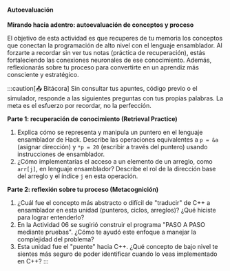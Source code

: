 #### Autoevaluación

**Mirando hacia adentro: autoevaluación de conceptos y proceso**

El objetivo de esta actividad es que recuperes de tu memoria los conceptos que conectan la programación de alto nivel con el lenguaje ensamblador. Al forzarte a recordar sin ver tus notas (práctica de recuperación), estás fortaleciendo las conexiones neuronales de ese conocimiento. Además, reflexionarás sobre tu proceso para convertirte en un aprendiz más consciente y estratégico.

:::caution[📤 Bitácora]
Sin consultar tus apuntes, código previo o el simulador, responde a las siguientes preguntas con tus propias palabras. La meta es el esfuerzo por recordar, no la perfección.

**Parte 1: recuperación de conocimiento (Retrieval Practice)**

1.  Explica cómo se representa y manipula un puntero en el lenguaje ensamblador de Hack. Describe las operaciones equivalentes a `p = &a` (asignar dirección) y `*p = 20` (escribir a través del puntero) usando instrucciones de ensamblador.
2.  ¿Cómo implementarías el acceso a un elemento de un arreglo, como `arr[j]`, en lenguaje ensamblador? Describe el rol de la dirección base del arreglo y el índice `j` en esta operación.

**Parte 2: reflexión sobre tu proceso (Metacognición)**

1.  ¿Cuál fue el concepto más abstracto o difícil de "traducir" de C++ a ensamblador en esta unidad (punteros, ciclos, arreglos)? ¿Qué hiciste para lograr entenderlo?  
2.  En la Actividad 06 se sugirió construir el programa "PASO A PASO mediante pruebas". 
¿Cómo te ayudó este enfoque a manejar la complejidad del problema?  
3.  Esta unidad fue el "puente" hacia C++. ¿Qué concepto de bajo nivel te sientes más seguro de poder identificar cuando lo veas implementado en C++?
:::
